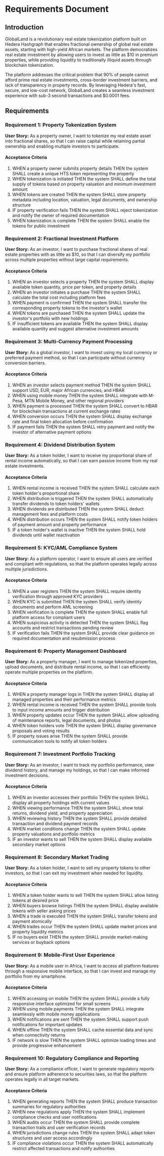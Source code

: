 # Requirements Document

## Introduction

GlobalLand is a revolutionary real estate tokenization platform built on Hedera Hashgraph that enables fractional ownership of global real estate assets, starting with high-yield African markets. The platform democratizes real estate investment by allowing users to invest as little as $10 in premium properties, while providing liquidity to traditionally illiquid assets through blockchain tokenization.

The platform addresses the critical problem that 90% of people cannot afford prime real estate investments, cross-border investment barriers, and lack of transparency in property records. By leveraging Hedera's fast, secure, and low-cost network, GlobalLand creates a seamless investment experience with sub-3 second transactions and $0.0001 fees.

## Requirements

### Requirement 1: Property Tokenization System

**User Story:** As a property owner, I want to tokenize my real estate asset into fractional shares, so that I can raise capital while retaining partial ownership and enabling multiple investors to participate.

#### Acceptance Criteria

1. WHEN a property owner submits property details THEN the system SHALL create a unique HTS token representing the property
2. WHEN tokenization is initiated THEN the system SHALL define the total supply of tokens based on property valuation and minimum investment amount
3. WHEN tokens are created THEN the system SHALL store property metadata including location, valuation, legal documents, and ownership structure
4. IF property verification fails THEN the system SHALL reject tokenization and notify the owner of required documentation
5. WHEN tokenization is complete THEN the system SHALL enable the tokens for public investment

### Requirement 2: Fractional Investment Platform

**User Story:** As an investor, I want to purchase fractional shares of real estate properties with as little as $10, so that I can diversify my portfolio across multiple properties without large capital requirements.

#### Acceptance Criteria

1. WHEN an investor selects a property THEN the system SHALL display available token quantity, price per token, and property details
2. WHEN an investor initiates a purchase THEN the system SHALL calculate the total cost including platform fees
3. WHEN payment is confirmed THEN the system SHALL transfer the corresponding property tokens to the investor's wallet
4. WHEN tokens are purchased THEN the system SHALL update the investor's portfolio with new holdings
5. IF insufficient tokens are available THEN the system SHALL display available quantity and suggest alternative investment amounts

### Requirement 3: Multi-Currency Payment Processing

**User Story:** As a global investor, I want to invest using my local currency or preferred payment method, so that I can participate without currency conversion barriers.

#### Acceptance Criteria

1. WHEN an investor selects payment method THEN the system SHALL support USD, EUR, major African currencies, and HBAR
2. WHEN using mobile money THEN the system SHALL integrate with M-Pesa, MTN Mobile Money, and other regional providers
3. WHEN payment is processed THEN the system SHALL convert to HBAR for blockchain transactions at current exchange rates
4. WHEN conversion occurs THEN the system SHALL display exchange rate and final token allocation before confirmation
5. IF payment fails THEN the system SHALL retry payment and notify the investor of alternative payment options

### Requirement 4: Dividend Distribution System

**User Story:** As a token holder, I want to receive my proportional share of rental income automatically, so that I can earn passive income from my real estate investments.

#### Acceptance Criteria

1. WHEN rental income is received THEN the system SHALL calculate each token holder's proportional share
2. WHEN distribution is triggered THEN the system SHALL automatically transfer dividends to token holders' wallets
3. WHEN dividends are distributed THEN the system SHALL deduct management fees and platform costs
4. WHEN distribution occurs THEN the system SHALL notify token holders of payment amount and property performance
5. IF a token holder's wallet is inactive THEN the system SHALL hold dividends until wallet reactivation

### Requirement 5: KYC/AML Compliance System

**User Story:** As a platform operator, I want to ensure all users are verified and compliant with regulations, so that the platform operates legally across multiple jurisdictions.

#### Acceptance Criteria

1. WHEN a user registers THEN the system SHALL require identity verification through approved KYC providers
2. WHEN KYC is submitted THEN the system SHALL verify identity documents and perform AML screening
3. WHEN verification is complete THEN the system SHALL enable full platform access for compliant users
4. WHEN suspicious activity is detected THEN the system SHALL flag accounts and restrict transactions pending review
5. IF verification fails THEN the system SHALL provide clear guidance on required documentation and resubmission process

### Requirement 6: Property Management Dashboard

**User Story:** As a property manager, I want to manage tokenized properties, upload documents, and distribute rental income, so that I can efficiently operate multiple properties on the platform.

#### Acceptance Criteria

1. WHEN a property manager logs in THEN the system SHALL display all managed properties and their performance metrics
2. WHEN rental income is received THEN the system SHALL provide tools to input income amounts and trigger distribution
3. WHEN property updates occur THEN the system SHALL allow uploading of maintenance reports, legal documents, and photos
4. WHEN token holders vote THEN the system SHALL display governance proposals and voting results
5. IF property issues arise THEN the system SHALL provide communication tools to notify all token holders

### Requirement 7: Investment Portfolio Tracking

**User Story:** As an investor, I want to track my portfolio performance, view dividend history, and manage my holdings, so that I can make informed investment decisions.

#### Acceptance Criteria

1. WHEN an investor accesses their portfolio THEN the system SHALL display all property holdings with current values
2. WHEN viewing performance THEN the system SHALL show total returns, dividend yield, and property appreciation
3. WHEN reviewing history THEN the system SHALL provide detailed transaction and dividend payment records
4. WHEN market conditions change THEN the system SHALL update property valuations and portfolio metrics
5. IF an investor wants to sell THEN the system SHALL display available secondary market options

### Requirement 8: Secondary Market Trading

**User Story:** As a token holder, I want to sell my property tokens to other investors, so that I can exit my investment when needed for liquidity.

#### Acceptance Criteria

1. WHEN a token holder wants to sell THEN the system SHALL allow listing tokens at desired price
2. WHEN buyers browse listings THEN the system SHALL display available tokens with seller asking prices
3. WHEN a trade is executed THEN the system SHALL transfer tokens and payment atomically
4. WHEN trades occur THEN the system SHALL update market prices and property liquidity metrics
5. IF no buyers exist THEN the system SHALL provide market-making services or buyback options

### Requirement 9: Mobile-First User Experience

**User Story:** As a mobile user in Africa, I want to access all platform features through a responsive mobile interface, so that I can invest and manage my portfolio from my smartphone.

#### Acceptance Criteria

1. WHEN accessing on mobile THEN the system SHALL provide a fully responsive interface optimized for small screens
2. WHEN using mobile payments THEN the system SHALL integrate seamlessly with mobile money applications
3. WHEN notifications are sent THEN the system SHALL support push notifications for important updates
4. WHEN offline THEN the system SHALL cache essential data and sync when connectivity returns
5. IF network is slow THEN the system SHALL optimize loading times and provide progressive enhancement

### Requirement 10: Regulatory Compliance and Reporting

**User Story:** As a compliance officer, I want to generate regulatory reports and ensure platform adherence to securities laws, so that the platform operates legally in all target markets.

#### Acceptance Criteria

1. WHEN generating reports THEN the system SHALL produce transaction summaries for regulatory authorities
2. WHEN new regulations apply THEN the system SHALL implement compliance checks and user notifications
3. WHEN audits occur THEN the system SHALL provide complete transaction trails and user verification records
4. WHEN jurisdictions change rules THEN the system SHALL adapt token structures and user access accordingly
5. IF compliance violations occur THEN the system SHALL automatically restrict affected transactions and notify authorities